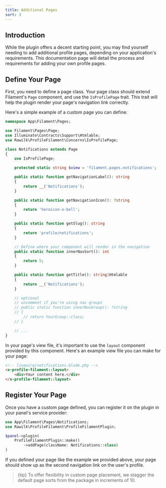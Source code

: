 ```yaml
---
title: Additional Pages
sort: 3
---
```


## Introduction

While the plugin offers a decent starting point, you may find yourself needing to add additional profile pages, depending on your application's requirements. This documentation page will detail the process and requirements for adding your own profile pages.

## Define Your Page

First, you need to define a page class. Your page class should extend Filament's `Page` component, and use the `IsProfilePage` trait. This trait will help the plugin render your page's navigation link correctly.

Here's a simple example of a custom page you can define:

```php
namespace App\Filament\Pages;

use Filament\Pages\Page;
use Illuminate\Contracts\Support\Htmlable;
use Rawilk\ProfileFilament\Concerns\IsProfilePage;

class Notifications extends Page
{
    use IsProfilePage;

    protected static string $view = 'filament.pages.notifications';

    public static function getNavigationLabel(): string
    {
        return __('Notifications');
    }

    public static function getNavigationIcon(): ?string
    {
        return 'heroicon-o-bell';
    }

    public static function getSlug(): string
    {
        return 'profile/notifications';
    }

    // Define where your component will render in the navigation
    public static function innerNavSort(): int
    {
        return 5;
    }

    public static function getTitle(): string|Htmlable
    {
        return __('Notifications');
    }

    // optional
    // uncomment if you're using nav groups
    // public static function innerNavGroup(): ?string
    // {
        // return YourGroup::class;
    // }

    // ...
}
```

In your page's view file, it's important to use the `layout` component provided by this component. Here's an example view file you can make for your page:

```html
<!-- livewire/notifications.blade.php -->
<x-profile-filament::layout>
    <div>Your content here.</div>
</x-profile-filament::layout>
```

## Register Your Page

Once you have a custom page defined, you can register it on the plugin in your panel's service provider:

```php
use App\Filament\Pages\Notifications;
use Rawilk\ProfileFilament\ProfileFilamentPlugin;

$panel->plugin(
    ProfileFilamentPlugin::make()
        ->addPage(className: Notifications::class)
)
```

If you defined your page like the example we provided above, your page should show up as the second navigation link on the user's profile.

> {tip} To offer flexibility in custom page placement, we stagger the default page sorts from the package in increments of 10.
